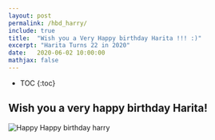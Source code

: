 ```yaml
---
layout: post
permalink: /hbd_harry/
include: true
title:  "Wish you a Very Happy birthday Harita !!! :)"
excerpt: "Harita Turns 22 in 2020"
date:   2020-06-02 10:00:00
mathjax: false
---
```


* TOC
{:toc}


## Wish you a very happy birthday Harita!

![Happy Happy birthday harry](https://github.com/DeepakRaya/DeepakRaya.github.io/tree/master/Harita%20Bday%20Wishes/hari_active.jpg)